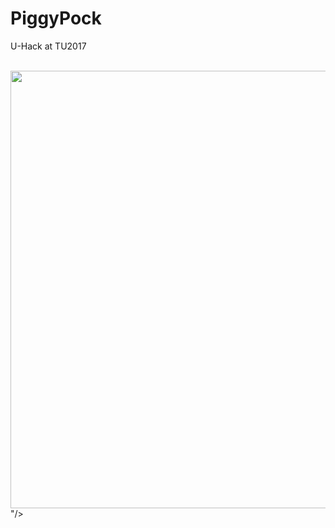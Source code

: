 # PiggyPock
U-Hack at TU2017

<br>
<img height="700" src="https://www.mx7.com/i/b71/IlLzFj.png" /></a>"/>
<br>
